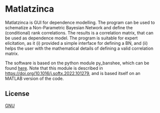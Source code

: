 # Matlatzinca
Matlatzinca is GUI for dependence modelling. The program can be used to schematize a Non-Parametric Bayesian Network and define the (conditional) rank correlations. The results is a correlation matrix, that can be used as dependence model. The program is suitable for expert elicitation, as it (i) provided a simple interface for defining a BN, and (ii) helps the user with the mathematical details of defining a valid correlation matrix.

The software is based on the python module py_banshee, which can be found [here](https://github.com/mike-mendoza/py_banshee). Note that this module is described in https://doi.org/10.1016/j.softx.2022.101279, and is based itself on an MATLAB version of the code.


## License
[GNU](https://choosealicense.com/licenses/gpl-3.0/)
